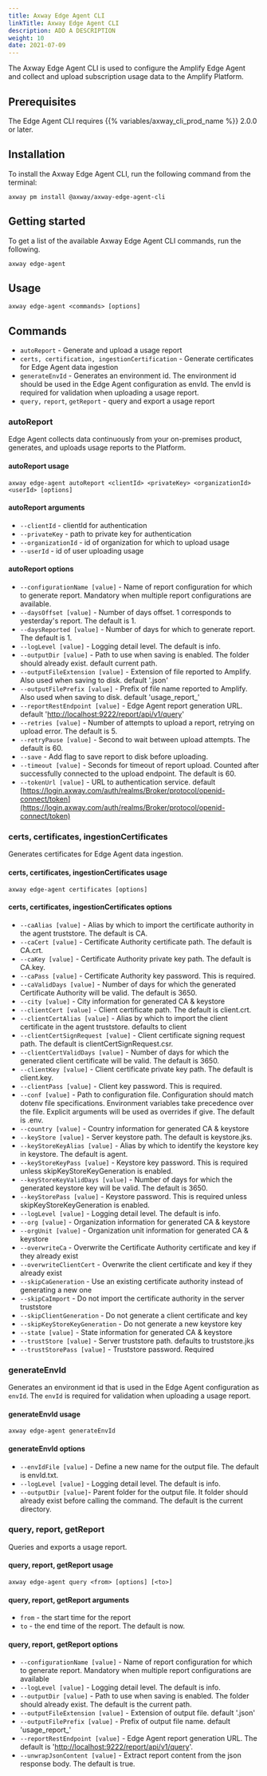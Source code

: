 ```yaml
---
title: Axway Edge Agent CLI
linkTitle: Axway Edge Agent CLI
description: ADD A DESCRIPTION
weight: 10
date: 2021-07-09
---
```


The Axway Edge Agent CLI is used to configure the Amplify Edge Agent and collect and upload subscription usage data to the Amplify Platform.

## Prerequisites

The Edge Agent CLI requires {{% variables/axway_cli_prod_name %}} 2.0.0 or later.

## Installation

To install the Axway Edge Agent CLI, run the following command from the terminal:

```
axway pm install @axway/axway-edge-agent-cli
```

## Getting started

To get a list of the available Axway Edge Agent CLI commands, run the following.

```
axway edge-agent
```

## Usage

```
axway edge-agent <commands> [options]
```

## Commands

* `autoReport` - Generate and upload a usage report
* `certs, certification, ingestionCertification` - Generate certificates for Edge Agent data ingestion
* `generateEnvId` - Generates an environment id. The environment id should be used in the Edge Agent configuration as envId. The envId is required for validation when uploading a usage report.
* `query,` `report`, `getReport` - query and export a usage report

### autoReport

Edge Agent collects data continuously from your on-premises product, generates, and uploads usage reports to the Platform.

#### autoReport usage

```
axway edge-agent autoReport <clientId> <privateKey> <organizationId> <userId> [options]
```

#### autoReport arguments

* `--clientId` - clientId for authentication
* `--privateKey` - path to private key for authentication
* `--organizationId` - id of organization for which to upload usage
* `--userId` - id of user uploading usage

#### autoReport options

* `--configurationName [value]` - Name of report configuration for which to generate report. Mandatory when multiple report configurations are available.
* `--daysOffset [value]` - Number of days offset. 1 corresponds to yesterday's report. The default is 1.
* `--daysReported [value]` - Number of days for which to generate report. The default is 1.
* `--logLevel [value]` - Logging detail level. The default is info.
* `--outputDir [value]` - Path to use when saving is enabled. The folder should already exist. default current path.
* `--outputFileExtension [value]` - Extension of file reported to Amplify. Also used when saving to disk. default '.json'
* `--outputFilePrefix [value]` - Prefix of file name reported to Amplify. Also used when saving to disk. default 'usage_report_'
* `--reportRestEndpoint [value]` - Edge Agent report generation URL. default '[http://localhost:9222/report/api/v1/query](http://localhost:9222/report/api/v1/query)'
* `--retries [value]` - Number of attempts to upload a report, retrying on upload error. The default is 5.
* `--retryPause [value]` - Second to wait between upload attempts. The default is 60.
* `--save` - Add flag to save report to disk before uploading.
* `--timeout [value]` - Seconds for timeout of report upload. Counted after successfully connected to the upload endpoint. The default is 60.
* `--tokenUrl [value]` - URL to authentication service. default [https://login.axway.com/auth/realms/Broker/protocol/openid-connect/token](https://login.axway.com/auth/realms/Broker/protocol/openid-connect/token)

### certs, certificates, ingestionCertificates

Generates certificates for Edge Agent data ingestion.

#### certs, certificates, ingestionCertificates usage

```
axway edge-agent certificates [options]
```

#### certs, certificates, ingestionCertificates options

* `--caAlias [value]` - Alias by which to import the certificate authority in the agent truststore. The default is CA.
* `--caCert [value]` - Certificate Authority certificate path. The default is CA.crt.
* `--caKey [value]` - Certificate Authority private key path. The default is CA.key.
* `--caPass [value]` - Certificate Authority key password. This is required.
* `--caValidDays [value]` - Number of days for which the generated Certificate Authority will be valid. The default is 3650.
* `--city [value]` - City information for generated CA & keystore
* `--clientCert [value]` - Client certificate path. The default is client.crt.
* `--clientCertAlias [value]` - Alias by which to import the client certificate in the agent truststore. defaults to client
* `--clientCertSignRequest [value]` - Client certificate signing request path. The default is clientCertSignRequest.csr.
* `--clientCertValidDays [value]` - Number of days for which the generated client certificate will be valid. The default is 3650.
* `--clientKey [value]` - Client certificate private key path. The default is client.key.
* `--clientPass [value]` - Client key password. This is required.
* `--conf [value]` - Path to configuration file. Configuration should match dotenv file specifications. Environment variables take precedence over the file. Explicit arguments will be used as overrides if give. The default is .env.
* `--country [value]` - Country information for generated CA & keystore
* `--keyStore [value]` - Server keystore path. The default is keystore.jks.
* `--keyStoreKeyAlias [value]` - Alias by which to identify the keystore key in keystore. The default is agent.
* `--keyStoreKeyPass [value]` - Keystore key password. This is required unless skipKeyStoreKeyGeneration is enabled.
* `--keyStoreKeyValidDays [value]` - Number of days for which the generated keystore key will be valid. The default is 3650.
* `--keyStorePass [value]` - Keystore password. This is required unless skipKeyStoreKeyGeneration is enabled.
* `--logLevel [value]` - Logging detail level. The default is info.
* `--org [value]` - Organization information for generated CA & keystore
* `--orgUnit [value]` - Organization unit information for generated CA & keystore
* `--overwriteCa` - Overwrite the Certificate Authority certificate and key if they already exist
* `--overwriteClientCert` - Overwrite the client certificate and key if they already exist
* `--skipCaGeneration` - Use an existing certificate authority instead of generating a new one
* `--skipCaImport` - Do not import the certificate authority in the server truststore
* `--skipClientGeneration` - Do not generate a client certificate and key
* `--skipKeyStoreKeyGeneration` - Do not generate a new keystore key
* `--state [value]` - State information for generated CA & keystore
* `--trustStore [value]` - Server truststore path. defaults to truststore.jks
* `--trustStorePass [value]` - Truststore password. Required

### generateEnvId

Generates an environment id that is used in the Edge Agent configuration as `envId`. The `envId` is required for validation when uploading a usage report.

#### generateEnvId usage

```
axway edge-agent generateEnvId
```

#### generateEnvId options

* `--envIdFile [value]` - Define a new name for the output file. The default is envId.txt.
* `--logLevel [value]` - Logging detail level. The default is info.
* `--outputDir [value]`\- Parent folder for the output file. It folder should already exist before calling the command. The default is the current directory.

### query, report, getReport

Queries and exports a usage report.

#### query, report, getReport usage

```
axway edge-agent query <from> [options] [<to>]
```

#### query, report, getReport arguments

* `from` - the start time for the report
* `to` - the end time of the report. The default is now.

#### query, report, getReport options

* `--configurationName [value]` - Name of report configuration for which to generate report. Mandatory when multiple report configurations are available
* `--logLevel [value]` - Logging detail level. The default is info.
* `--outputDir [value]` - Path to use when saving is enabled. The folder should already exist. The default is the current path.
* `--outputFileExtension [value]` - Extension of output file. default '.json'
* `--outputFilePrefix [value]` - Prefix of output file name. default 'usage_report_'
* `--reportRestEndpoint [value]` - Edge Agent report generation URL. The default is '[http://localhost:9222/report/api/v1/query](http://localhost:9222/report/api/v1/query)'.
* `--unwrapJsonContent [value]` - Extract report content from the json response body. The default is true.
